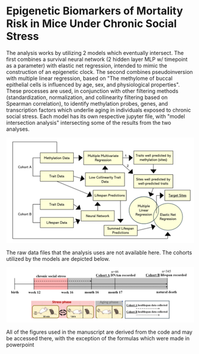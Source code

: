 # Epigenetic Biomarkers of Mortality Risk in Mice Under Chronic Social Stress

The analysis works by utilizing 2 models which eventually intersect. The first combines a survival neural network (2 hidden layer MLP w/ timepoint as a parameter) with elastic net regression, intended to mimic the construction of an epigenetic clock. The second combines pseudoinversion with multiple linear regression, based on "The methylome of buccal epithelial cells is influenced by age, sex, and physiological properties". These processes are used, in conjunction with other filtering methods (standardization, normalization, and collinearity filtering based on Spearman correlation), to identify methylation probes, genes, and transcription factors which underlie aging in individuals exposed to chronic social stress. Each model has its own respective jupyter file, with "model intersection analysis" intersecting some of the results from the two analyses.

![](figures/data_analysis_overview.png)

The raw data files that the analysis uses are not available here. The cohorts utilized by the models are depicted below.

![](figures/experimental_design.png) 

All of the figures used in the manuscript are derived from the code and may be accessed there, with the exception of the formulas which were made in powerpoint
